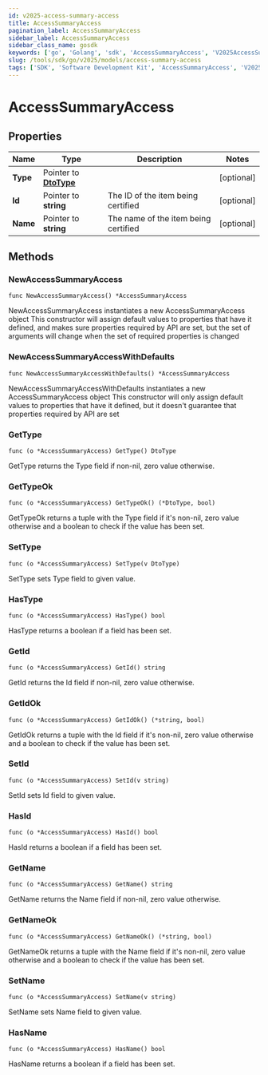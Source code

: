 ```yaml
---
id: v2025-access-summary-access
title: AccessSummaryAccess
pagination_label: AccessSummaryAccess
sidebar_label: AccessSummaryAccess
sidebar_class_name: gosdk
keywords: ['go', 'Golang', 'sdk', 'AccessSummaryAccess', 'V2025AccessSummaryAccess'] 
slug: /tools/sdk/go/v2025/models/access-summary-access
tags: ['SDK', 'Software Development Kit', 'AccessSummaryAccess', 'V2025AccessSummaryAccess']
---
```


# AccessSummaryAccess

## Properties

Name | Type | Description | Notes
------------ | ------------- | ------------- | -------------
**Type** | Pointer to [**DtoType**](dto-type) |  | [optional] 
**Id** | Pointer to **string** | The ID of the item being certified | [optional] 
**Name** | Pointer to **string** | The name of the item being certified | [optional] 

## Methods

### NewAccessSummaryAccess

`func NewAccessSummaryAccess() *AccessSummaryAccess`

NewAccessSummaryAccess instantiates a new AccessSummaryAccess object
This constructor will assign default values to properties that have it defined,
and makes sure properties required by API are set, but the set of arguments
will change when the set of required properties is changed

### NewAccessSummaryAccessWithDefaults

`func NewAccessSummaryAccessWithDefaults() *AccessSummaryAccess`

NewAccessSummaryAccessWithDefaults instantiates a new AccessSummaryAccess object
This constructor will only assign default values to properties that have it defined,
but it doesn't guarantee that properties required by API are set

### GetType

`func (o *AccessSummaryAccess) GetType() DtoType`

GetType returns the Type field if non-nil, zero value otherwise.

### GetTypeOk

`func (o *AccessSummaryAccess) GetTypeOk() (*DtoType, bool)`

GetTypeOk returns a tuple with the Type field if it's non-nil, zero value otherwise
and a boolean to check if the value has been set.

### SetType

`func (o *AccessSummaryAccess) SetType(v DtoType)`

SetType sets Type field to given value.

### HasType

`func (o *AccessSummaryAccess) HasType() bool`

HasType returns a boolean if a field has been set.

### GetId

`func (o *AccessSummaryAccess) GetId() string`

GetId returns the Id field if non-nil, zero value otherwise.

### GetIdOk

`func (o *AccessSummaryAccess) GetIdOk() (*string, bool)`

GetIdOk returns a tuple with the Id field if it's non-nil, zero value otherwise
and a boolean to check if the value has been set.

### SetId

`func (o *AccessSummaryAccess) SetId(v string)`

SetId sets Id field to given value.

### HasId

`func (o *AccessSummaryAccess) HasId() bool`

HasId returns a boolean if a field has been set.

### GetName

`func (o *AccessSummaryAccess) GetName() string`

GetName returns the Name field if non-nil, zero value otherwise.

### GetNameOk

`func (o *AccessSummaryAccess) GetNameOk() (*string, bool)`

GetNameOk returns a tuple with the Name field if it's non-nil, zero value otherwise
and a boolean to check if the value has been set.

### SetName

`func (o *AccessSummaryAccess) SetName(v string)`

SetName sets Name field to given value.

### HasName

`func (o *AccessSummaryAccess) HasName() bool`

HasName returns a boolean if a field has been set.


